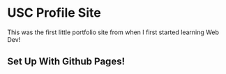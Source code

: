 # USC Profile Site
  This was the first little portfolio site from when I first started learning Web Dev!
  
## Set Up With Github Pages!
